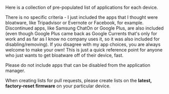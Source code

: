 Here is a collection of pre-populated list of applications for each device.

There is no specific criteria - I just included the apps that I thought were bloatware, like Tripadvisor or Evernote or Facebook, for example. Discontinued apps, like Samsung ChatOn or Google Plus, are also included (even though Google Plus came back as Google Currents that's only for work and as far as I know no company uses it, so it was also included for disabling/removing). If you disagree with my app choices, you are always welcome to make your own! This is just a quick reference point for anyone who just wants to get bloatware off of their device, fast.

Please do not include apps that can be disabled from the application manager.

When creating lists for pull requests, please create lists on the **latest, factory-reset firmware** on your particular device.
